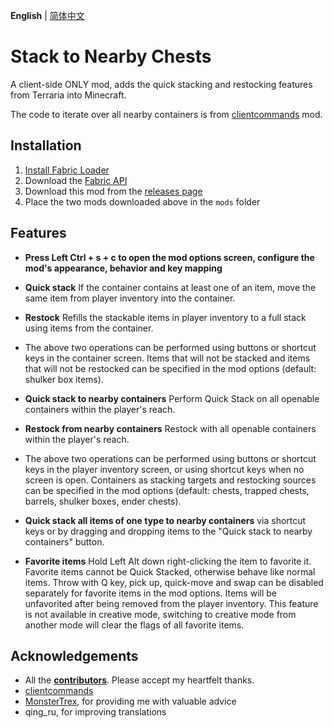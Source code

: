 **English** | [简体中文](README-zh_CN.md)
# Stack to Nearby Chests
A client-side ONLY mod, adds the quick stacking and restocking features from Terraria into Minecraft.

The code to iterate over all nearby containers is from [clientcommands](https://github.com/Earthcomputer/clientcommands) mod.

## Installation
1. [Install Fabric Loader](https://fabricmc.net/wiki/player:tutorials:start#installing_fabric_loader)
2. Download the [Fabric API](https://minecraft.curseforge.com/projects/fabric)
3. Download this mod from the [releases page](https://github.com/xiaocihua/stack-to-nearby-chests/releases)
4. Place the two mods downloaded above in the `mods` folder

## Features
- **Press Left Ctrl + s + c to open the mod options screen, configure the mod's appearance, behavior and key mapping**


- **Quick stack** If the container contains at least one of an item, move the same item from player inventory into the container.
- **Restock** Refills the stackable items in player inventory to a full stack using items from the container. 
- The above two operations can be performed using buttons or shortcut keys in the container screen.
Items that will not be stacked and items that will not be restocked can be specified in the mod options (default: shulker box items).


- **Quick stack to nearby containers** Perform Quick Stack on all openable containers within the player's reach.
- **Restock from nearby containers** Restock with all openable containers within the player's reach.
- The above two operations can be performed using buttons or shortcut keys in the player inventory screen, 
or using shortcut keys when no screen is open.
Containers as stacking targets and restocking sources can be specified in the mod options (default: chests, trapped chests, barrels, shulker boxes, ender chests).
- **Quick stack all items of one type to nearby containers** via shortcut keys or by dragging and dropping items to the "Quick stack to nearby containers" button.


- **Favorite items** Hold Left Alt down right-clicking the item to favorite it. Favorite items cannot be Quick Stacked, otherwise behave like normal items.
Throw with Q key, pick up, quick-move and swap can be disabled separately for favorite items in the mod options. Items will be unfavorited after being removed from the player inventory.
This feature is not available in creative mode, switching to creative mode from another mode will clear the flags of all favorite items.

## Acknowledgements
- All the [**contributors**](https://github.com/xiaocihua/stack-to-nearby-chests/graphs/contributors). Please accept my heartfelt thanks.
- [clientcommands](https://github.com/Earthcomputer/clientcommands)
- [MonsterTrex](https://github.com/MonsterTrex), for providing me with valuable advice
- qing_ru, for improving translations

